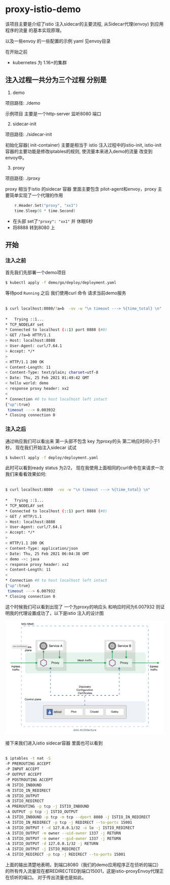 # proxy-istio-demo

该项目主要是介绍了istio 注入sidecar的主要流程,  从Sidecar代理(envoy) 到应用程序的流量 的基本实现原理。

以及一些envoy 的一些配置的示例 yaml 见envoy目录

在开始之前 

* kubernetes 为 1.16+的集群

## 注入过程一共分为三个过程 分别是

1. demo 

项目路径: ./demo

示例项目 主要是一个http-server 监听8080 端口 

2. sidecar-init 
   
项目路径: ./sidecar-init

初始化容器( init-container) 主要是相当于 istio 注入过程中的istio-init, istio-init 容器的主要功能是修改iptables的规则,
   使流量本来进入demo的流量 改变到 envoy中。

3. proxy  
   
项目路径: ./proxy

proxy 相当于istio 的sidecar 容器 里面主要包含 pilot-agent和envoy，proxy 主要简单实现了一个代理的作用

   
```go
	r.Header.Set("proxy", "xx1")
	time.Sleep(6 * time.Second)
```

* 在头部 set了`"proxy": "xx1"` 并 休眠6秒
* 将8888 转到8080 上

## 开始

### 注入之前

首先我们先部署一个demo项目 

```bash
$ kubectl apply -f demo/go/deploy/deployment.yaml
```
 
等待pod `Running` 之后 我们使用curl 命令 请求当前demo服务



```bash

$ curl localhost:8080/?a=b  -vv -w "\n timeout ---> %{time_total} \n"

*   Trying ::1...
* TCP_NODELAY set
* Connected to localhost (::1) port 8888 (#0)
> GET /?a=b HTTP/1.1
> Host: localhost:8888
> User-Agent: curl/7.64.1
> Accept: */*
>
< HTTP/1.1 200 OK
< Content-Length: 11
< Content-Type: text/plain; charset=utf-8
< Date: Thu, 25 Feb 2021 01:49:42 GMT
< hello world: demo
< response proxy header: xx2
<
* Connection #0 to host localhost left intact
{"up":true}
 timeout ---> 0.003932
* Closing connection 0
```

### 注入之后

通过响应我们可以看出来 第一头部不包含 key 为proxy的头 第二响应时间小于1秒， 现在我们开始注入sidecar 试试

```bash
$ kubectl apply -f deploy/deployment.yaml
```

此时可以看到ready status 为2/2， 现在我使用上面相同的curl命令在来请求一次 我们来看看效果如何:

```bash

$ curl localhost:8080  -vv -w "\n timeout ---> %{time_total} \n"

*   Trying ::1...
* TCP_NODELAY set
* Connected to localhost (::1) port 8888 (#0)
> GET / HTTP/1.1
> Host: localhost:8888
> User-Agent: curl/7.64.1
> Accept: */*
>
< HTTP/1.1 200 OK
< Content-Type: application/json
< Date: Thu, 25 Feb 2021 06:04:38 GMT
< demo ->: java
< response proxy header: xx2
< Content-Length: 11
<
* Connection #0 to host localhost left intact
{"up":true}
 timeout ---> 6.007932
* Closing connection 0
```

这个时候我们可以看到出现了 一个为proxy的响应头 和响应时间为6.007932 则证明我的代理设置成功了，以下是istio 注入的设计图

![img.png](img.png)

接下来我们进入istio sidecar容器 里面也可以看到

```bash

$ iptables -t nat -S
-P PREROUTING ACCEPT
-P INPUT ACCEPT
-P OUTPUT ACCEPT
-P POSTROUTING ACCEPT
-N ISTIO_INBOUND
-N ISTIO_IN_REDIRECT
-N ISTIO_OUTPUT
-N ISTIO_REDIRECT
-A PREROUTING -p tcp -j ISTIO_INBOUND
-A OUTPUT -p tcp -j ISTIO_OUTPUT
-A ISTIO_INBOUND -p tcp -m tcp --dport 8080 -j ISTIO_IN_REDIRECT
-A ISTIO_IN_REDIRECT -p tcp -j REDIRECT --to-ports 15001
-A ISTIO_OUTPUT ! -d 127.0.0.1/32 -o lo -j ISTIO_REDIRECT
-A ISTIO_OUTPUT -m owner --uid-owner 1337 -j RETURN
-A ISTIO_OUTPUT -m owner --gid-owner 1337 -j RETURN
-A ISTIO_OUTPUT -d 127.0.0.1/32 -j RETURN
-A ISTIO_OUTPUT -j ISTIO_REDIRECT
-A ISTIO_REDIRECT -p tcp -j REDIRECT --to-ports 15001
```

上面的输出清楚地表明，到端口8080（我们的demo应用程序正在侦听的端口）的所有传入流量现在都REDIRECTED到端口15001，这是istio-proxyEnvoy代理正在侦听的端口。
对于传出流量也是如此。

